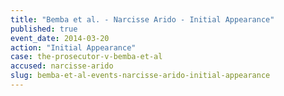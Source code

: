 ```yaml
---
title: "Bemba et al. - Narcisse Arido - Initial Appearance"
published: true
event_date: 2014-03-20
action: "Initial Appearance"
case: the-prosecutor-v-bemba-et-al
accused: narcisse-arido
slug: bemba-et-al-events-narcisse-arido-initial-appearance
---
```

